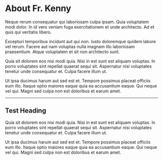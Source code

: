# About Fr. Kenny

Neque rerum consequatur qui laboriosam culpa ipsam. Quia voluptatem modi dolor. In id vero veniam fuga exercitationem et unde architecto. Ad et quis qui veritatis libero.

Excepturi temporibus incidunt aut qui non. Iusto doloremque quidem labore vel rerum. Facere aut nam voluptas nulla magnam illo laboriosam praesentium. Atque voluptatem et sit non architecto sunt.

Quia sit dolorem eos nisi modi quia. Nisi in est sunt est aliquam voluptas. In porro voluptates sint repellat quaerat sequi sit. Aspernatur nisi voluptates tenetur unde consequatur et. Culpa facere illum ut.

Ut ipsa ducimus harum aut sed est et. Tempore possimus placeat officiis eum illo. Itaque optio maiores eaque quia ea accusantium eaque. Qui neque vel qui. Magni sed culpa non est doloribus et earum amet.

---

## Test Heading

Quia sit dolorem eos nisi modi quia. Nisi in est sunt est aliquam voluptas. In porro voluptates sint repellat quaerat sequi sit. Aspernatur nisi voluptates tenetur unde consequatur et. Culpa facere illum ut.

Ut ipsa ducimus harum aut sed est et. Tempore possimus placeat officiis eum illo. Itaque optio maiores eaque quia ea accusantium eaque. Qui neque vel qui. Magni sed culpa non est doloribus et earum amet.
